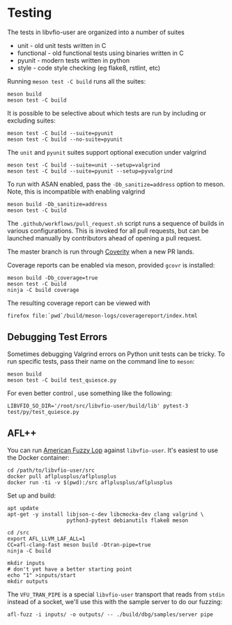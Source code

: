 Testing
=======

The tests in libvfio-user are organized into a number of suites

* unit - old unit tests written in C
* functional - old functional tests using binaries written in C
* pyunit - modern tests written in python
* style - code style checking (eg flake8, rstlint, etc)

Running `meson test -C build` runs all the suites:

```
meson build
meson test -C build
```

It is possible to be selective about which tests are run
by including or excluding suites:

```
meson test -C build --suite=pyunit
meson test -C build --no-suite=pyunit
```

The `unit` and `pyunit` suites support optional execution
under valgrind

```
meson test -C build --suite=unit --setup=valgrind
meson test -C build --suite=pyunit --setup=pyvalgrind
```

To run with ASAN enabled, pass the `-Db_sanitize=address`
option to meson. Note, this is incompatible with enabling
valgrind

```
meson build -Db_sanitize=address
meson test -C build
```

The `.github/workflows/pull_request.sh` script runs a
sequence of builds in various configurations. This is
invoked for all pull requests, but can be launched
manually by contributors ahead of opening a pull
request.

The master branch is run through [Coverity](scan.coverity.com) when a new PR
lands.

Coverage reports can be enabled via meson, provided `gcovr` is installed:

```
meson build -Db_coverage=true
meson test -C build
ninja -C build coverage
```

The resulting coverage report can be viewed with

```
firefox file:`pwd`/build/meson-logs/coveragereport/index.html
```

Debugging Test Errors
---------------------

Sometimes debugging Valgrind errors on Python unit tests can be tricky. To
run specific tests, pass their name on the command line to `meson`:

```
meson build
meson test -C build test_quiesce.py
```

For even better control , use something like the following:
```
LIBVFIO_SO_DIR='/root/src/libvfio-user/build/lib' pytest-3 test/py/test_quiesce.py
```

AFL++
-----

You can run [American Fuzzy Lop](https://github.com/AFLplusplus/AFLplusplus)
against `libvfio-user`. It's easiest to use the Docker container:

```
cd /path/to/libvfio-user/src
docker pull aflplusplus/aflplusplus
docker run -ti -v $(pwd):/src aflplusplus/aflplusplus
```

Set up and build:

```
apt update
apt-get -y install libjson-c-dev libcmocka-dev clang valgrind \
                   python3-pytest debianutils flake8 meson

cd /src
export AFL_LLVM_LAF_ALL=1
CC=afl-clang-fast meson build -Dtran-pipe=true
ninja -C build

mkdir inputs
# don't yet have a better starting point
echo "1" >inputs/start
mkdir outputs
```

The `VFU_TRAN_PIPE` is a special `libvfio-user` transport that reads from
`stdin` instead of a socket, we'll use this with the sample server to do our
fuzzing:

```
afl-fuzz -i inputs/ -o outputs/ -- ./build/dbg/samples/server pipe
```
